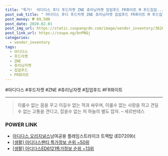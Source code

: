```yaml
--- 
title: "특가!  아디다스 후디 후드자켓 ZNE 츄리닝자켓 집업후드 FR화이트 M 후드집업..." 
post_sub_title: " 아디다스 후디 후드자켓 ZNE 츄리닝자켓 집업후드 FR화이트 M 후드집업 집업자켓" 
post_money: ₩ 89,500 
post_date: 2020.02.01 
post_img_url: https://static.coupangcdn.com/image/vendor_inventory/3628/4d826baf271a3b2ce3362954115fa21e31397b1c1f94bdd2cd3bf9435c00.jpg 
post_link_url: https://coupa.ng/bnPNQj 
categories: 
  - vendor_inventory 
tags: 
  - 아디다스 
  - 후드자켓 
  - ZNE 
  - 츄리닝자켓 
  - 집업후드 
  - FR화이트 
--- 
```

  #아디다스 #후드자켓 #ZNE #츄리닝자켓 #집업후드 #FR화이트 
<hr> 

> 이룰수 없는 꿈을 꾸고 이길수 없는 적과 싸우며, 이룰수 없는 사랑을 하고 견딜 수 없는 고통을 견디고, 잡을수 없는 저 하늘의 별도 잡자. – 세르반테스 


### POWER LINK

* <a href="https://blog.naver.com/sakai111/221778193322" target="_blank">[아디다스 오리지널스](아디다스오리지널스)남여공용 플레임스트라이크 트랙탑 (ED7209)(</a>
* <a href="https://blog.naver.com/sakai111/221781654047" target="_blank"> [생활] 아디다스팬티 특가정보 순위 ~50위</a>
* <a href="https://blog.naver.com/sakai111/221774792395" target="_blank"> [생활] 아디다스ED6121특가정보 순위 ~13위</a>
